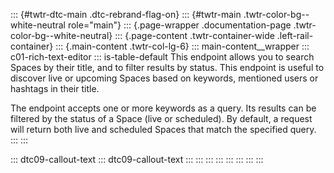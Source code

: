 ::: {#twtr-dtc-main .dtc-rebrand-flag-on}
::: {#twtr-main .twtr-color-bg--white-neutral role="main"}
::: {.page-wrapper .documentation-page .twtr-color-bg--white-neutral}
::: {.page-content .twtr-container-wide .left-rail-container}
::: {.main-content .twtr-col-lg-6}
::: main-content__wrapper
::: c01-rich-text-editor
::: is-table-default
This endpoint allows you to search Spaces by their title, and to filter
results by status. This endpoint is useful to discover live or upcoming
Spaces based on keywords, mentioned users or hashtags in their title.

The endpoint accepts one or more keywords as a query. Its results can be
filtered by the status of a Space (live or scheduled). By default, a
request will return both live and scheduled Spaces that match the
specified query.
:::
:::

::: dtc09-callout-text
::: dtc09-callout-text
:::
:::
:::
:::
:::
:::
:::
:::
